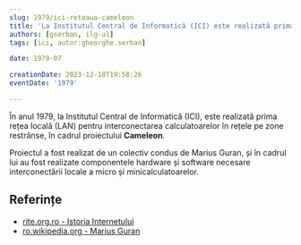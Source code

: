 ```yaml
---
slug: 1979/ici-reteaua-cameleon
title: 'La Institutul Central de Informatică (ICI) este realizată prima rețea locală (proiectul Cameleon)'
authors: [gserban, ilg-ul]
tags: [ici, autor:gheorghe.serban]

date: 1979-07

creationDate: 2023-12-18T19:58:26
eventDate: '1979'

---
```


În anul 1979, la Institutul Central de Informatică (ICI), este realizată prima rețea locală (LAN)
pentru interconectarea
calculatoarelor în rețele pe zone restrânse, în cadrul
proiectului **Cameleon**.

<!-- truncate -->

Proiectul a fost realizat de un colectiv condus de Marius Guran, și în
cadrul lui au fost realizate componentele hardware și software necesare
interconectării locale a micro și minicalculatoarelor.

## Referințe

- [rite.org.ro - Istoria Internetului](https://rite.org.ro/istoria-internetului/)
- [ro.wikipedia.org - Marius Guran](https://ro.wikipedia.org/wiki/Marius_Guran)
